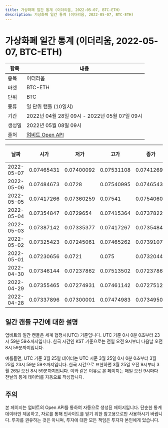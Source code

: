 ```yaml
---
title: 가상화폐 일간 통계 (이더리움, 2022-05-07, BTC-ETH)
description: 가상화폐 일간 통계 (이더리움, 2022-05-07, BTC-ETH)
---
```



가상화폐 일간 통계 (이더리움, 2022-05-07, BTC-ETH)
===

|항목|내용|
|--|--|
|종목|이더리움|
|마켓|BTC-ETH|
|단위|BTC|
|종류|일 단위 캔들 (10일치)|
|기간|2022년 04월 28일 09시 - 2022년 05월 07일 09시|
|생성일|2022년 05월 08일 09시|
|출처|[업비트 Open API](https://docs.upbit.com)|


|날짜|시가|저가|고가|종가|비고|
|--|--|--|--|--|--|
|2022-05-07|0.07465431|0.07400092|0.07531108|0.07412692|    |
|2022-05-06|0.07484673|0.0728|0.07540995|0.07465431|    |
|2022-05-05|0.07417266|0.07360259|0.07541|0.07540601|    |
|2022-05-04|0.07354847|0.0729654|0.07415364|0.07378229|    |
|2022-05-03|0.07387142|0.07335377|0.07417267|0.07354847|    |
|2022-05-02|0.07325423|0.07245061|0.07465262|0.07391075|    |
|2022-05-01|0.07230656|0.0721|0.075|0.07320446|    |
|2022-04-30|0.07346144|0.07237862|0.07513502|0.07237862|    |
|2022-04-29|0.07355465|0.07274931|0.07461142|0.0727512|    |
|2022-04-28|0.07337896|0.07300001|0.07474983|0.07349505|    |


일간 캔들 구간에 대한 설명
---


업비트의 일간 캔들은 세계 협정시(UTC) 기준입니다. 
UTC 기준 0시 0분 0초부터 23시 59분 59초까지입니다. 
한국 시간인 KST 기준으로는 전일 오전 9시부터 다음날 오전 8시 59분까지입니다. 


예를들면, UTC 기준 3월 25일 데이터는 UTC 시준 3월 25일 0시 0분 0초부터 3월 25일 23시 59분 59초까지입니다. 
한국 시간으로 표현하면 3월 25일 오전 9시부터 3월 26일 오전 8시 59분까지입니다. 
이와 같은 이유로 본 페이지는 매일 오전 9시마다 전날의 통계 데이터를 자동으로 작성합니다. 


주의
---


본 페이지는 업비트의 Open API를 통하여 자동으로 생성된 페이지입니다. 
단순한 통계 데이터만 제공하고, 자료를 통해 인사이트를 얻기 위한 참고용으로만 사용하시기 바랍니다. 
투자를 권유하는 것은 아니며, 투자에 대한 모든 책임은 투자자 본인에게 있습니다. 
